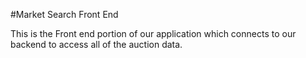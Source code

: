 #Market Search Front End

This is the Front end portion of our application which connects to our backend to access all of the auction data.
